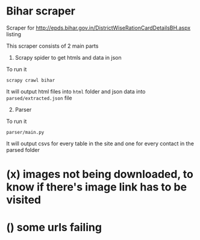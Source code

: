 # Bihar scraper
Scraper for http://epds.bihar.gov.in/DistrictWiseRationCardDetailsBH.aspx listing 

This scraper consists of 2 main parts

1. Scrapy spider to get htmls and data in json

To run it
```
scrapy crawl bihar
```

It will output html files into `html` folder and json data into `parsed/extracted.json` file


2. Parser 

To run it
```
parser/main.py
```

It will output csvs for every table in the site and one for every contact in the parsed folder


# (x) images not being downloaded, to know if there's image link has to be visited
# () some urls failing